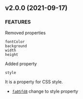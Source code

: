 ## v2.0.0 (2021-09-17)

### FEATURES

Removed properties
```
fontColor
background
width
height
```

Added property
```
style
```
It is a property for CSS style.

* [`fa05fd8`](https://github.com/leonidm/react-simple-console/commit/fa05fd811bd11930faa54ad608293a918af07e1a)
  change to style property